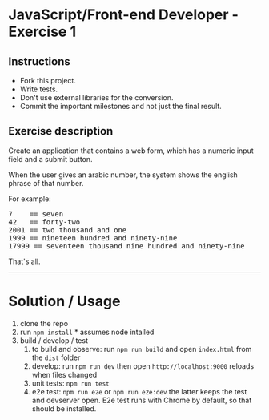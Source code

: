 # JavaScript/Front-end Developer - Exercise 1

## Instructions

- Fork this project.
- Write tests.
- Don't use external libraries for the conversion.
- Commit the important milestones and not just the final result.

## Exercise description

Create an application that contains a web form, which has a numeric input field and a submit button.

When the user gives an arabic number, the system shows the english phrase of that number.

For example:
<pre>
7    == seven
42   == forty-two
2001 == two thousand and one
1999 == nineteen hundred and ninety-nine
17999 == seventeen thousand nine hundred and ninety-nine
</pre>

That's all.

---

# Solution / Usage

 1. clone the repo
 2. run `npm install` * assumes node intalled
 3. build / develop / test
    1. to build and observe: run `npm run build` and open `index.html` from the `dist` folder
    2. develop: run `npm run dev` then open `http://localhost:9000` reloads when files changed
    3. unit tests: `npm run test`
    4. e2e test: `npm run e2e` or `npm run e2e:dev` the latter keeps the test and devserver open. E2e test runs with Chrome by default, so that should be installed.
    
